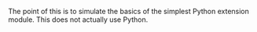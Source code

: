 The point of this is to simulate the basics of the simplest Python
extension module. This does not actually use Python.
